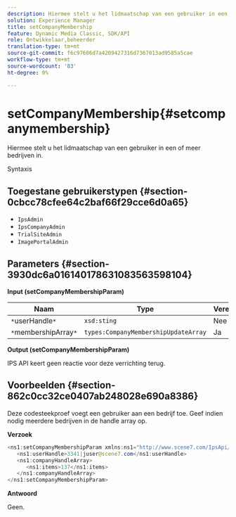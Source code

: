 ```yaml
---
description: Hiermee stelt u het lidmaatschap van een gebruiker in een of meer bedrijven in.
solution: Experience Manager
title: setCompanyMembership
feature: Dynamic Media Classic, SDK/API
role: Ontwikkelaar,beheerder
translation-type: tm+mt
source-git-commit: f6c97606d7a4209427316d7367013ad9585a5cae
workflow-type: tm+mt
source-wordcount: '83'
ht-degree: 0%

---
```



# setCompanyMembership{#setcompanymembership}

Hiermee stelt u het lidmaatschap van een gebruiker in een of meer bedrijven in.

Syntaxis

## Toegestane gebruikerstypen {#section-0cbcc78cfee64c2baf66f29cce6d0a65}

* `IpsAdmin`
* `IpsCompanyAdmin`
* `TrialSiteAdmin`
* `ImagePortalAdmin`

## Parameters {#section-3930dc6a016140178631083563598104}

**Input (setCompanyMembershipParam)**

| Naam | Type | Vereist | Beschrijving |
|---|---|---|---|
| `*`userHandle`*` | `xsd:sting` | Nee | Gebruikershandgreep. |
| `*`membershipArray`*` | `types:CompanyMembershipUpdateArray` | Ja | Serie van bedrijven. |

**Output (setCompanyMembershipParam)**

IPS API keert geen reactie voor deze verrichting terug.

## Voorbeelden {#section-862c0cc32ce0407ab248028e690a8386}

Deze codesteekproef voegt een gebruiker aan een bedrijf toe. Geef indien nodig meerdere bedrijven in de handle array op.

**Verzoek**

```java
<ns1:setCompanyMembershipParam xmlns:ns1="http://www.scene7.com/IpsApi/xsd">
   <ns1:userHandle>3341|juser@scene7.com</ns1:userHandle>
   <ns1:companyHandleArray>
      <ns1:items>137</ns1:items>
   </ns1:companyHandleArray>
</ns1:setCompanyMembershipParam>
```

**Antwoord**

Geen.
